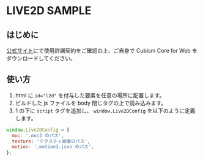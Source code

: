 # LIVE2D SAMPLE

## はじめに

[公式サイト](https://www.live2d.com/download/cubism-sdk/download-web/)にて使用許諾契約をご確認の上、ご自身で Cubism Core for Web をダウンロードしてください。

## 使い方

1. html に `id="l2d"` を付与した要素を任意の場所に配置します。
1. ビルドした js ファイルを body 閉じタグの上で読み込みます。
1. 1 の下に `script` タグを追加し、 `window.Live2DConfig` を以下のように定義します。

``` js
window.Live2DConfig = {
  moc: '.moc3 のパス',
  texture: 'テクスチャ画像のパス',
  motion: '.motion3.json のパス',
};
```